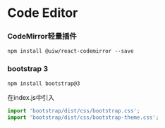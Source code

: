 # Code Editor

### CodeMirror轻量插件
```shell script
npm install @uiw/react-codemirror --save
```

### bootstrap 3
```shell script
npm install bootstrap@3
```
在index.js中引入
```js
import 'bootstrap/dist/css/bootstrap.css';
import 'bootstrap/dist/css/bootstrap-theme.css';
```
